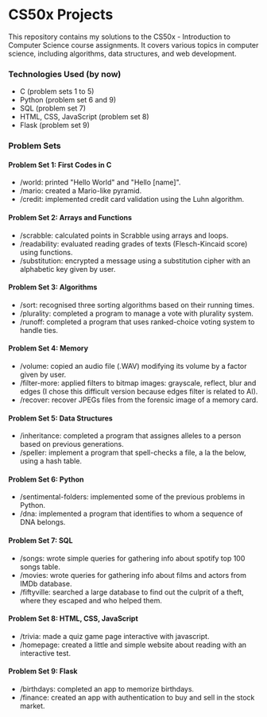 # CS50x Projects

This repository contains my solutions to the CS50x - Introduction to Computer Science course assignments. It covers various topics in computer science, including algorithms, data structures, and web development.


### Technologies Used (by now)
- C (problem sets 1 to 5)
- Python (problem set 6 and 9)
- SQL (problem set 7)
- HTML, CSS, JavaScript (problem set 8)
- Flask (problem set 9)


### Problem Sets

#### Problem Set 1: First Codes in C
- /world: printed "Hello World" and "Hello [name]".
- /mario: created a Mario-like pyramid.
- /credit: implemented credit card validation using the Luhn algorithm.

#### Problem Set 2: Arrays and Functions
- /scrabble: calculated points in Scrabble using arrays and loops.
- /readability: evaluated reading grades of texts (Flesch-Kincaid score) using functions.
- /substitution: encrypted a message using a substitution cipher with an alphabetic key given by user.

#### Problem Set 3: Algorithms
- /sort: recognised three sorting algorithms based on their running times.
- /plurality: completed a program to manage a vote with plurality system.
- /runoff: completed a program that uses ranked-choice voting system to handle ties.

#### Problem Set 4: Memory
- /volume: copied an audio file (.WAV) modifying its volume by a factor given by user.
- /filter-more: applied filters to bitmap images: grayscale, reflect, blur and edges (I chose this difficult version because edges filter is related to AI).
- /recover: recover JPEGs files from the forensic image of a memory card.

#### Problem Set 5: Data Structures
- /inheritance: completed a program that assignes alleles to a person based on previous generations.
- /speller: implement a program that spell-checks a file, a la the below, using a hash table.

#### Problem Set 6: Python
- /sentimental-folders: implemented some of the previous problems in Python.
- /dna: implemented a program that identifies to whom a sequence of DNA belongs.

#### Problem Set 7: SQL
- /songs: wrote simple queries for gathering info about spotify top 100 songs table.
- /movies: wrote queries for gathering info about films and actors from IMDb database.
- /fiftyville: searched a large database to find out the culprit of a theft, where they escaped and who helped them.

#### Problem Set 8: HTML, CSS, JavaScript 
- /trivia: made a quiz game page interactive with javascript.
- /homepage: created a little and simple website about reading with an interactive test.

#### Problem Set 9: Flask
- /birthdays: completed an app to memorize birthdays.
- /finance: created an app with authentication to buy and sell in the stock market.